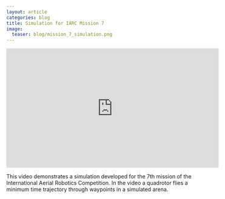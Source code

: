 ```yaml
---
layout: article
categories: blog
title: Simulation for IARC Mission 7
image:
  teaser: blog/mission_7_simulation.png
---
```

<iframe width="560" height="315" src="https://www.youtube-nocookie.com/embed/ty2abfki1Ok" frameborder="0" allow="accelerometer; autoplay; encrypted-media; gyroscope; picture-in-picture" allowfullscreen></iframe>

This video demonstrates a simulation developed for the 7th mission of the International Aerial Robotics Competition. In the video a quadrotor flies a minimum time trajectory through waypoints in a simulated arena.
